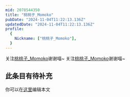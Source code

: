 ```yaml
---
mid: 2078544350
title: "桃桃子_Momoko"
pubDate: "2024-11-04T11:22:13.136Z"
updatedDate: "2024-11-04T11:22:13.136Z"
profile:
  {
    Nickname: ["桃桃子_Momoko"],
  }
---
```


关注[桃桃子_Momoko](https://space.bilibili.com/2078544350)谢谢喵~ 关注[桃桃子_Momoko](https://space.bilibili.com/2078544350)谢谢喵~

## 此条目有待补充
你可以在[这里](https://github.com/Yuhanawa/VTuber.ICU/edit/master/src/content/v/桃桃子_Momoko/index.md)编辑本文

